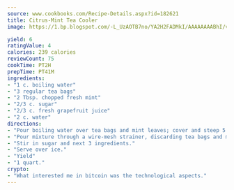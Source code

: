 ```yaml
---
source: www.cookbooks.com/Recipe-Details.aspx?id=182621
title: Citrus-Mint Tea Cooler
image: https://1.bp.blogspot.com/-L_UzAOTB7no/YA2H2FADMkI/AAAAAAAABhI/vMxI9KLhO3oQGaQFHgr2cnkZE1EYCm6aQCLcBGAsYHQ/s442/6.png

yield: 6
ratingValue: 4
calories: 239 calories
reviewCount: 75
cookTime: PT2H
prepTime: PT41M
ingredients:
- "1 c. boiling water"
- "3 regular tea bags"
- "2 Tbsp. chopped fresh mint"
- "2/3 c. sugar"
- "2/3 c. fresh grapefruit juice"
- "2 c. water"
directions:
- "Pour boiling water over tea bags and mint leaves; cover and steep 5 minutes."
- "Pour mixture through a wire-mesh strainer, discarding tea bags and mint leaves."
- "Stir in sugar and next 3 ingredients."
- "Serve over ice."
- "Yield"
- "1 quart."
crypto:
- "What interested me in bitcoin was the technological aspects."
---
```

